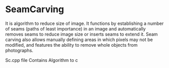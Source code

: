 # SeamCarving

It is algorithm to reduce size of image.  It functions by establishing a number of seams (paths of least importance) 
in an image and automatically removes seams to reduce image size or inserts seams to extend it. 
Seam carving also allows manually defining areas in which pixels may not be modified,
and features the ability to remove whole objects from photographs.

Sc.cpp file Contains Algorithm to c
